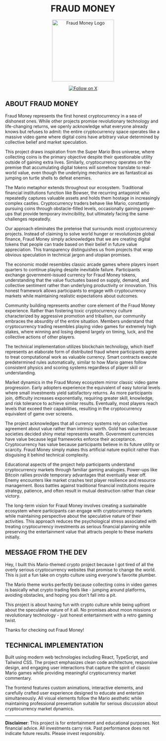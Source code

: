 # <div align="center"> FRAUD MONEY

<div align="center">

<img src="https://res.cloudinary.com/dubelz7md/image/upload/v1756628313/att.vOsjO_qNJwRFTo9jwqcCtMQPovtl98Nt7pLWLj0lDk4_yewmpm.jpg" alt="Fraud Money Logo" width="200" />

[![Follow on X](https://img.shields.io/badge/Follow%20@fraudmoneyonx-000000?style=for-the-badge&logo=x&logoColor=white)](https://x.com/fraudmoneyonx)

</div>

## ABOUT FRAUD MONEY

Fraud Money represents the first honest cryptocurrency in a sea of dishonest ones. While other projects promise revolutionary technology and life-changing returns, we openly acknowledge what everyone already knows but refuses to admit: the entire cryptocurrency space operates like a massive video game where digital coins have arbitrary value determined by collective belief and market speculation.

This project draws inspiration from the Super Mario Bros universe, where collecting coins is the primary objective despite their questionable utility outside of gaining extra lives. Similarly, cryptocurrency operates on the premise that accumulating digital tokens will somehow translate to real-world value, even though the underlying mechanics are as fantastical as jumping on turtle shells to defeat enemies.

The Mario metaphor extends throughout our ecosystem. Traditional financial institutions function like Bowser, the recurring antagonist who repeatedly captures valuable assets and holds them hostage in increasingly complex castles. Cryptocurrency traders behave like Mario, constantly pursuing coins through obstacle-filled levels, occasionally gaining power-ups that provide temporary invincibility, but ultimately facing the same challenges repeatedly.

Our approach eliminates the pretense that surrounds most cryptocurrency projects. Instead of claiming to solve world hunger or revolutionize global finance, Fraud Money simply acknowledges that we are creating digital tokens that people can trade based on their belief in future value appreciation. This transparency distinguishes us from projects that wrap obvious speculation in technical jargon and utopian promises.

The economic model resembles classic arcade games where players insert quarters to continue playing despite inevitable failure. Participants exchange government-issued currency for Fraud Money tokens, understanding that the value fluctuates based on supply, demand, and collective sentiment rather than underlying productivity or innovation. This honest framework allows participants to engage with cryptocurrency markets while maintaining realistic expectations about outcomes.

Community building represents another core element of the Fraud Money experience. Rather than fostering toxic cryptocurrency culture characterized by aggressive promotion and tribalism, our community embraces the absurdity of the entire situation. Members understand that cryptocurrency trading resembles playing video games for extremely high stakes, where winning and losing depend largely on timing, luck, and the collective actions of other players.

The technical implementation utilizes blockchain technology, which itself represents an elaborate form of distributed fraud where participants agree to treat computational work as valuable currency. Smart contracts execute predetermined rules automatically, similar to how Mario games follow consistent physics and scoring systems regardless of player skill or understanding.

Market dynamics in the Fraud Money ecosystem mirror classic video game progression. Early adopters experience the equivalent of easy tutorial levels where small investments yield satisfactory returns. As more participants join, difficulty increases exponentially, requiring greater skill, knowledge, and risk tolerance to achieve similar results. Eventually, most players reach levels that exceed their capabilities, resulting in the cryptocurrency equivalent of game over screens.

The project acknowledges that all currency systems rely on collective agreement about value rather than intrinsic worth. Gold has value because societies decided shiny metal represents wealth. Government currencies have value because legal frameworks enforce their acceptance. Cryptocurrency has value because participants believe in its future utility or scarcity. Fraud Money simply makes this artificial nature explicit rather than disguising it behind technical complexity.

Educational aspects of the project help participants understand cryptocurrency markets through familiar gaming analogies. Power-ups like Bitcoin rallies provide temporary advantages that eventually wear off. Enemy encounters like market crashes test player resilience and resource management. Boss battles against traditional financial institutions require strategy, patience, and often result in mutual destruction rather than clear victory.

The long-term vision for Fraud Money involves creating a sustainable ecosystem where participants can engage with cryptocurrency markets while maintaining perspective about the speculative nature of their activities. This approach reduces the psychological stress associated with treating cryptocurrency investments as serious financial planning while preserving the entertainment value that attracts people to these markets initially.

## MESSAGE FROM THE DEV

Hey, I built this Mario-themed crypto project because I got tired of all the overly serious cryptocurrency websites that promise to change the world. This is just a fun take on crypto culture using everyone's favorite plumber.

The Mario theme works perfectly because collecting coins in video games is basically what crypto trading feels like - jumping around platforms, avoiding obstacles, and hoping you don't fall into a pit.

This project is about having fun with crypto culture while being upfront about the speculative nature of it all. No promises about moon missions or revolutionary technology - just honest entertainment with a retro gaming twist.

Thanks for checking out Fraud Money!

## TECHNICAL IMPLEMENTATION

Built using modern web technologies including React, TypeScript, and Tailwind CSS. The project emphasizes clean code architecture, responsive design, and engaging user interactions that capture the spirit of classic Mario games while providing meaningful cryptocurrency market commentary.

The frontend features custom animations, interactive elements, and carefully crafted user experience designed to educate and entertain simultaneously. All visual elements follow the Mario aesthetic while maintaining professional presentation suitable for serious discussion about cryptocurrency market dynamics.

---

**Disclaimer**: This project is for entertainment and educational purposes. Not financial advice. All investments carry risk. Past performance does not indicate future results. Please invest responsibly.
